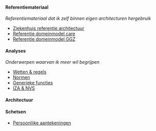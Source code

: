 
#### Referentiemateriaal
*Referentiemateriaal dat ik zelf binnen eigen architecturen hergebruik*
- [Ziekenhuis referentie architectuur](/personal/zira/index.html?view=id-3fdbf41977534a7fb9e6d14743942e0e)
- [Referentie domeinmodel care](/personal/rdc/index.html?view=EAID_19580AED_B75B_4d35_9ED3_EA091B8F6D23)
- [Referentie domeinmodel GGZ](/personal/rdg/index.html?view=EAID_05804302_CE55_4989_B8AA_DF86535082A4)

#### Analyses
*Onderwerpen waarvan ik meer wil begrijpen*
- [Wetten & regels](/personal/wettenenregels/index.html?view=id-0a3ae2c5f4e74e0390a5c9f9b397285f)
- [Normen](/personal/normen/index.html?view=id-682968cde63141d4a2343f354bb352fd)
- [Generieke functies](/personal/generieke-functies/index.html?view=id-82ae95854ad6467789e03c0e4586e566)
- [IZA & NVS](/personal/izaennvs/index.html?view=id-e1a45e31c38b4f6aafd43b459970b15b)

#### Architectuur

#### Schetsen
- [Persoonlijke aantekeningen](/personal/schetsen/index.html?view=id-bdaecf9ada1f4b0bac487b79e7fe4b1f)

